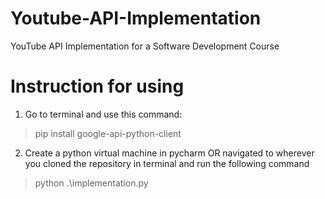 # Youtube-API-Implementation
YouTube API Implementation for a Software Development Course

# Instruction for using

1) Go to terminal and use this command:
>  pip install google-api-python-client
2) Create a python virtual machine in pycharm OR navigated to wherever you cloned the repository in terminal and run the following command
>  python .\implementation.py
